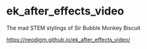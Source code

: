 # ek_after_effects_video
The mad STEM stylings of Sir Bubble Monkey Biscuit

https://neodigm.github.io/ek_after_effects_video/
